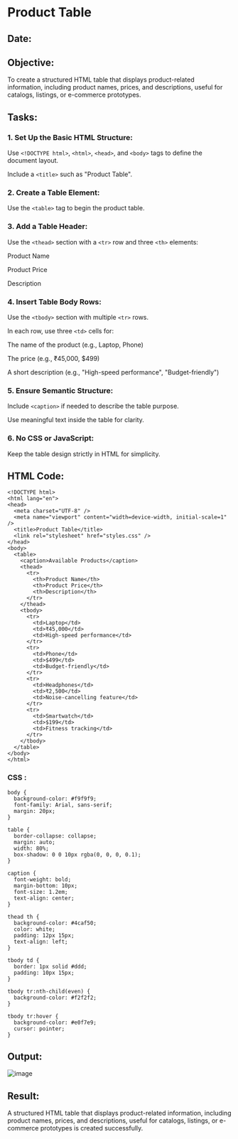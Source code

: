 # Product Table
## Date:
## Objective:

To create a structured HTML table that displays product-related information, including product names, prices, and descriptions, useful for catalogs, listings, or e-commerce prototypes.

## Tasks:

### 1. Set Up the Basic HTML Structure:

Use ```<!DOCTYPE html>```, ```<html>```, ```<head>```, and ```<body>``` tags to define the document layout.

Include a ```<title>``` such as "Product Table".

### 2. Create a Table Element:

Use the ```<table>``` tag to begin the product table.

### 3. Add a Table Header:

Use the ```<thead>``` section with a ```<tr>``` row and three ```<th>``` elements:

Product Name

Product Price

Description

### 4. Insert Table Body Rows:

Use the ```<tbody>``` section with multiple ```<tr>``` rows.

In each row, use three ```<td>``` cells for:

The name of the product (e.g., Laptop, Phone)

The price (e.g., ₹45,000, $499)

A short description (e.g., "High-speed performance", "Budget-friendly")

### 5. Ensure Semantic Structure:

Include ```<caption>``` if needed to describe the table purpose.

Use meaningful text inside the table for clarity.

### 6. No CSS or JavaScript:

Keep the table design strictly in HTML for simplicity.
## HTML Code:
```
<!DOCTYPE html>
<html lang="en">
<head>
  <meta charset="UTF-8" />
  <meta name="viewport" content="width=device-width, initial-scale=1" />
  <title>Product Table</title>
  <link rel="stylesheet" href="styles.css" />
</head>
<body>
  <table>
    <caption>Available Products</caption>
    <thead>
      <tr>
        <th>Product Name</th>
        <th>Product Price</th>
        <th>Description</th>
      </tr>
    </thead>
    <tbody>
      <tr>
        <td>Laptop</td>
        <td>₹45,000</td>
        <td>High-speed performance</td>
      </tr>
      <tr>
        <td>Phone</td>
        <td>$499</td>
        <td>Budget-friendly</td>
      </tr>
      <tr>
        <td>Headphones</td>
        <td>₹2,500</td>
        <td>Noise-cancelling feature</td>
      </tr>
      <tr>
        <td>Smartwatch</td>
        <td>$199</td>
        <td>Fitness tracking</td>
      </tr>
    </tbody>
  </table>
</body>
</html>
```
### CSS :
```
body {
  background-color: #f9f9f9;
  font-family: Arial, sans-serif;
  margin: 20px;
}

table {
  border-collapse: collapse;
  margin: auto;
  width: 80%;
  box-shadow: 0 0 10px rgba(0, 0, 0, 0.1);
}

caption {
  font-weight: bold;
  margin-bottom: 10px;
  font-size: 1.2em;
  text-align: center;
}

thead th {
  background-color: #4caf50;
  color: white;
  padding: 12px 15px;
  text-align: left;
}

tbody td {
  border: 1px solid #ddd;
  padding: 10px 15px;
}

tbody tr:nth-child(even) {
  background-color: #f2f2f2;
}

tbody tr:hover {
  background-color: #e0f7e9;
  cursor: pointer;
}
```
## Output:
![image](https://github.com/user-attachments/assets/016eb099-f1c5-47f6-b14d-2f7fa676fb58)

## Result:
A structured HTML table that displays product-related information, including product names, prices, and descriptions, useful for catalogs, listings, or e-commerce prototypes is created successfully.
